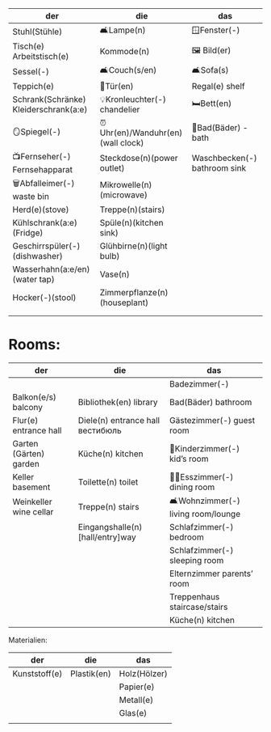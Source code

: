 | der                                   | die                               | das                          |
|---------------------------------------|-----------------------------------|------------------------------|
| Stuhl(Stühle)                         | 🛋Lampe(n)                        | 🪟Fenster(-)                 |
| Tisch(e) Arbeitstisch(e)              | Kommode(n)                        | 🖼 Bild(er)                  |
| Sessel(-)                             | 🛋Couch(s/en)                     | 🛋Sofa(s)                    |
| Teppich(e)                            | 🚪Tür(en)                         | Regal(e) shelf               |
| Schrank(Schränke) Kleiderschrank(a:e) | 💡Kronleuchter(-) <br/>chandelier | 🛏Bett(en)                   |
| 🪞Spiegel(-)                          | ⏰Uhr(en)/Wanduhr(en)(wall clock)  | 🛁Bad(Bäder) - bath          |
| 📺Fernseher(-)<br/>Fernsehapparat     | Steckdose(n)(power outlet)        | Waschbecken(-) bathroom sink |
| 🗑Abfalleimer(-) waste bin            | Mikrowelle(n)(microwave)          |                              |
| Herd(e)(stove)                        | Treppe(n)(stairs)                 |                              |
| Kühlschrank(a:e) (Fridge)             | Spüle(n)(kitchen sink)            |                              |
| Geschirrspüler(-)(dishwasher)         | Glühbirne(n)(light bulb)          |                              |
| Wasserhahn(a:e/en)(water tap)         | Vase(n)                           |                              |
| Hocker(-)(stool)                      | Zimmerpflanze(n)(houseplant)      |                              |
|                                       |                                   |                              |
|                                       |                                   |                              |


# Rooms:

| der                    | die                              | das                                 |
|------------------------|----------------------------------|-------------------------------------|
|                        |                                  | Badezimmer(-)                       |
| Balkon(e/s)	balcony    | Bibliothek(en)	library           | Bad(Bäder)	bathroom                 |
| Flur(e)	entrance hall  | Diele(n) entrance hall вестибюль | Gästezimmer(-)	guest room           |
| Garten (Gärten)	garden | Küche(n)	kitchen                 | 👶Kinderzimmer(-)	kid’s room        |
| Keller	basement        | Toilette(n)	toilet               | 🍫🥦Esszimmer(-)	dining room        |
| Weinkeller	wine cellar | Treppe(n) stairs                 | 🛋️Wohnzimmer(-)	living room/lounge |
|                        | Eingangshalle(n) [hall/entry]way | Schlafzimmer(-)	bedroom             |
|                        |                                  | Schlafzimmer(-) sleeping room       |
|                        |                                  | Elternzimmer parents’ room          |
|                        |                                  | Treppenhaus staircase/stairs        |
|                        |                                  | Küche(n) kitchen                    |


Materialien:

| der           | die         | das          |
|---------------|-------------|--------------|
| Kunststoff(e) | Plastik(en) | Holz(Hölzer) |
|               |             | Papier(e)    |
|               |             | Metall(e)    |
|               |             | Glas(e)      |
|               |             |              |








